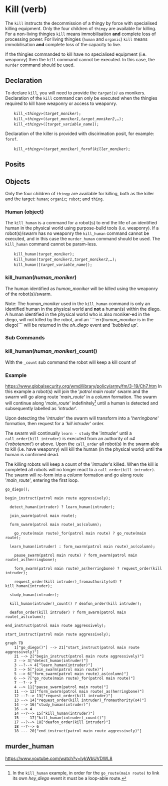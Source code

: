 # Kill (verb)
The `kill` instructs the decommission of a thingy by force with specialised killing equipment. Only the four children of `thingy` are available for killing. For a non-living thingies `kill` means immobilisation **and** complete loss of processing power. For living thingies (`human` and `organic`) `kill` means immobilisation **and** complete loss of the capacity to live.

If the thingies commanded to kill have no specialised equipment (i.e. weaponry) then the `kill` command cannot be executed. In this case, the `murder` command should be used.

## Declaration
To declare `kill`, you will need to provide the *`target(s)`* as monikers. Declaration of the `kill` command can only be executed when the thingies required to kill have weaponry or access to weaponry.

&nbsp;&nbsp;&nbsp;&nbsp;&nbsp;&nbsp; `kill_`*`<thingy>`*`(`*`target_moniker`*`);`<br>
&nbsp;&nbsp;&nbsp;&nbsp;&nbsp;&nbsp; `kill_`*`<thingy>`*`(`*`target_moniker1`*`,`*`target_moniker2`*`,`*`…`*`);`<br>
&nbsp;&nbsp;&nbsp;&nbsp;&nbsp;&nbsp; `kill_`*`<thingy>`*`([`*`target_variable_name`*`]);`

Declaration of the killer is provided with discirimation posit, for example: `forof`.

&nbsp;&nbsp;&nbsp;&nbsp;&nbsp;&nbsp; `kill_`*`<thingy>`*`(`*`target_moniker`*`)_forof(`*`killer_moniker`*`);`

## Posits

## Objects
Only the four children of `thingy` are available for killing, both as the killer and the target: `human`; `organic`; `robot`; and `thing`.

### Human (object)
The `kill_human` is a command for a robot(s) to end the life of an identified human in the physical world using purpose-build tools (i.e. weaponry).  If a robot(s)/swarm has no weaponry the `kill_human` command cannot be executed, and in this case the `murder_human` command should be used.
The `kill_human` command cannot be param-less.

&nbsp;&nbsp;&nbsp;&nbsp;&nbsp;&nbsp; `kill_human(`*`target_moniker`*`);`<br>
&nbsp;&nbsp;&nbsp;&nbsp;&nbsp;&nbsp; `kill_human(`*`target_moniker1`*`,`*`target_moniker2`*`,`*`…`*`);`<br>
&nbsp;&nbsp;&nbsp;&nbsp;&nbsp;&nbsp; `kill_human([`*`target_variable_name`*`]);`

### kill_human(*human_moniker*)
The human identified as *human_moniker* will be killed using the weaponry of the robot(s)/swarm.

Note: The *human_moniker* used in the ```kill_human``` command is only an identified human in the physical world and **not** a human(s) within the diego.  A human identified in the physical world who is also moniker-ed in the diego, will not killed by the robot, and an ````err(*human_moniker* is in the diego)``` will be returned in the _oh_diego_ event and '*bubbled up*'.
### Sub Commands
### kill_human(*human_moniker*)_count()
With the ```_count``` sub command the robot will keep a kill count of 
### Example
https://www.globalsecurity.org/wmd/library/policy/army/fm/3-19/Ch7.htm
In this example a robot(s) will join the '*patrol main route*' swarm and the swarm will go along route '*main_route*' in a _column_ formation.  The swarm will continue along '*main_route*' indefinitely[^kill_human_eg] until a human is detected and subsequently labelled as '*intruder*'. 

Upon detecting the  '*intruder*' the swarm will transform into a '*herringbone*' formation, then request for a '*kill intruder*' order. 

The swarm will continually  ```learn - study``` the '*intruder*' until a ```call_order(kill intruder)```  is executed from an authority of *o4* ('*robotenant*') or above.  Upon the ```call_order``` all robot(s) in the swarm able to kill (i.e. have weaponry) will kill the human (in the physical world) until the human is confirmed dead.

The killing robots will keep a count of the '*intruder*'s killed.  When the kill is completed all robots will no longer react to a ```call_order(kill intruder)```.  The swarm will re-form into a _column_ formation and  go along route '*main_route*', entering the first loop.
```diego
go_diego();

begin_instruct(patrol main route aggressively);
  
  detect_human(intruder) ? learn_human(intruder);

  join_swarm(patrol main route);

  form_swarm(patrol main route)_as(column);
 
    go_route(main route)_for(patrol main route) ? go_route(main route);

  learn_human(intruder) : form_swarm(patrol main route)_as(column);	

    pause_swarm(patrol main route) ? form_swarm(patrol main route)_as(herringbone);
 
    form_swarm(patrol main route)_as(herringbone) ? request_order(kill intruder);

    request_order(kill intruder)_fromauthority(o4) ? kill_human(intruder);

  study_human(intruder);

  kill_human(intruder)_count() ? deafon_order(kill intruder);

  deafon_order(kill intruder) ? form_swarm(patrol main route)_as(column);
  
end_instruct(patrol main route aggressively);

start_instruct(patrol main route aggressively);
```
```mermaid
graph TD
    1["go_diego()"] --> 21["start_instruct(patrol main route aggressively)"]
    21 --> 2["begin_instruct(patrol main route aggressively)"]
    2 --> 3["detect_human(intruder)"]
    3 --?--> 4["learn_human(intruder)"]
    3 --> 5["join_swarm(patrol main route)"]
    5 --> 6["form_swarm(patrol main route)_as(column)"]
    6 --> 7["go_route(main route)_for(patrol main route)"]
    7 --?--> 7
    4 --> 11["pause_swarm(patrol main route)"]
    11 --> 12["form_swarm(patrol main route)_as(herringbone)"]
    12 --?--> 13["request_order(kill intruder)"]
    13 --> 14["request_order(kill intruder)_fromauthority(o4)"]
    14 --> 16["study_human(intruder)"]
    16 --> 4
    14 --?--> 15["kill_human(intruder)"]
    15 --- 17["kill_human(intruder)_count()"]
    17 --?--> 18["deafon_order(kill intruder)"]
    18 --?--> 6
    18 --- 20["end_instruct(patrol main route aggressively)"]
```
[^kill_human_eg]: In the ```kill_human``` example, in order for the ```go_route(main route)``` to link its own _hey_diego_ event it must be a loop-able route.
## murder_human


https://www.youtube.com/watch?v=IykWbUVDWL8